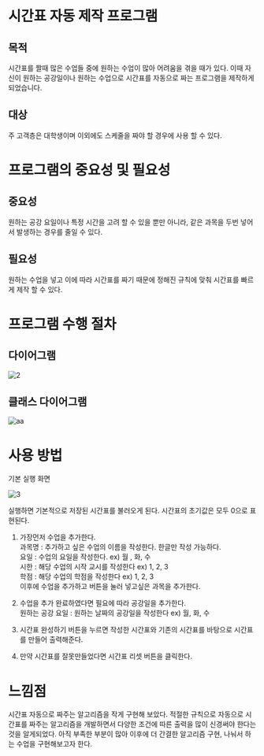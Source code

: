 # 시간표 자동 제작 프로그램

## 목적
시간표를 짤때 많은 수업들 중에 원하는 수업이 많아 어려움을 겪을 때가 있다. 이때 자신이 원하는 공강일이나 원하는 수업으로 시간표를 자동으로 짜는 프로그램을 제작하게 되었습니다.
## 대상
주 고객층은 대학생이며 이외에도 스케줄을 짜야 할 경우에 사용 할 수 있다.

# 프로그램의 중요성 및 필요성

## 중요성
원하는 공강 요일이나 특정 시간을 고려 할 수 있을 뿐만 아니라, 같은 과목을 두번 넣어서 발생하는 경우를 줄일 수 있다.
## 필요성
원하는 수업을 넣고 이에 따라 시간표를 짜기 때문에 정해진 규칙에 맞춰 시간표를 빠르게 제작 할 수 있다.

# 프로그램 수행 절차

## 다이어그램
![2](https://github.com/user-attachments/assets/c3492fdc-5a1a-4721-bb52-1d4c01fe1241)

## 클래스 다이어그램
![aa](https://github.com/user-attachments/assets/7edafd01-de8a-46b7-8c15-1b895f57313d)


# 사용 방법
기본 실행 화면<br/>

![3](https://github.com/user-attachments/assets/2489b0ff-ae18-49b1-9ebe-62319495e6ca)<br/>

실행하면 기본적으로 저장된 시간표를 불러오게 된다. 시간표의 초기값은 모두 0으로 표현된다.

1. 가장먼저 수업을 추가한다.<br/>
과목명 : 추가하고 싶은 수업의 이름을 작성한다. 한글만 작성 가능하다.<br/>
요일 : 수업의 요일을 작성한다. ex) 월 , 화, 수<br/>
시한 : 해당 수업의 시작 교시를 작성한다 ex) 1, 2, 3<br/>
학점 : 해당 수업의 학점을 작성한다 ex) 1, 2, 3<br/>
이후에 수업을 추가하고 버튼을 눌러 넣고싶은 과목을 추가한다.

2. 수업을 추가 완료하였다면 필요에 따라 공강일을 추가한다.<br/>
원하는 공강 요일 : 원하는 날짜의 공강일을 작성한다 ex) 월, 화, 수<br/>

3. 시간표 완성하기 버튼을 누르면 작성한 시간표와 기존의 시간표를 바탕으로 시간표를 만들어 출력해준다.<br/>

4. 만약 시간표를 잘못만들었다면 시간표 리셋 버튼을 클릭한다.<br/>

# 느낌점
시간표 자동으로 짜주는 알고리즘을 작게 구현해 보았다. 적절한 규칙으로 자동으로 시간표를 짜주는 알고리즘을 개발하면서 다양한 조건에 따른 출력을 많이 신경써야 한다는 것을 알게되었다. 아직 부족한 부분이 많아 이후에 더 간결한 알고리즘 구현, 나눠서 하는 수업을 구현해보고자 한다.